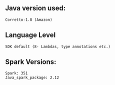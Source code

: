 ## Java version used:
    Corretto-1.8 (Amazon) 

## Language Level
    SDK default (8- Lambdas, type annotations etc.)

## Spark Versions:
    
    Spark: 351
    Java_spark_package: 2.12
